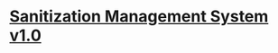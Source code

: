 # [Sanitization Management System v1.0](https://www.sourcecodester.com/php/15770/sanitization-management-system-project-php-and-mysql-free-source-code.html)
